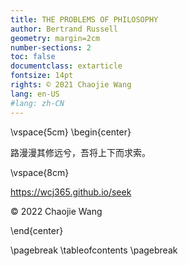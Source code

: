 ```yaml
---
title: THE PROBLEMS OF PHILOSOPHY
author: Bertrand Russell
geometry: margin=2cm
number-sections: 2 
toc: false
documentclass: extarticle
fontsize: 14pt
rights: © 2021 Chaojie Wang
lang: en-US
#lang: zh-CN
---
```


\vspace{5cm}
\begin{center}

路漫漫其修远兮，吾将上下而求索。

\vspace{8cm}

https://wcj365.github.io/seek

© 2022 Chaojie Wang

\end{center}

\pagebreak
\tableofcontents
\pagebreak